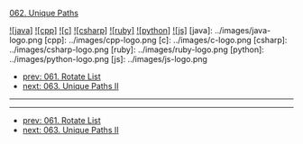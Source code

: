 [062. Unique Paths](https://leetcode.com/problems/unique-paths/)

[![java]](../java/062-unique-paths.md)
[![cpp]](../cpp/062-unique-paths.md)
[![c]](../c/062-unique-paths.md)
[![csharp]](../csharp/062-unique-paths.md)
[![ruby]](../ruby/062-unique-paths.md)
[![python]](../python/062-unique-paths.md)
[![js]](../js/062-unique-paths.md)
[java]: ../images/java-logo.png
[cpp]: ../images/cpp-logo.png
[c]: ../images/c-logo.png
[csharp]: ../images/csharp-logo.png
[ruby]: ../images/ruby-logo.png
[python]: ../images/python-logo.png
[js]: ../images/js-logo.png

- [prev: 061. Rotate List](061-rotate-list.md)
- [next: 063. Unique Paths II](063-unique-paths-ii.md)

---



---

- [prev: 061. Rotate List](061-rotate-list.md)
- [next: 063. Unique Paths II](063-unique-paths-ii.md)

